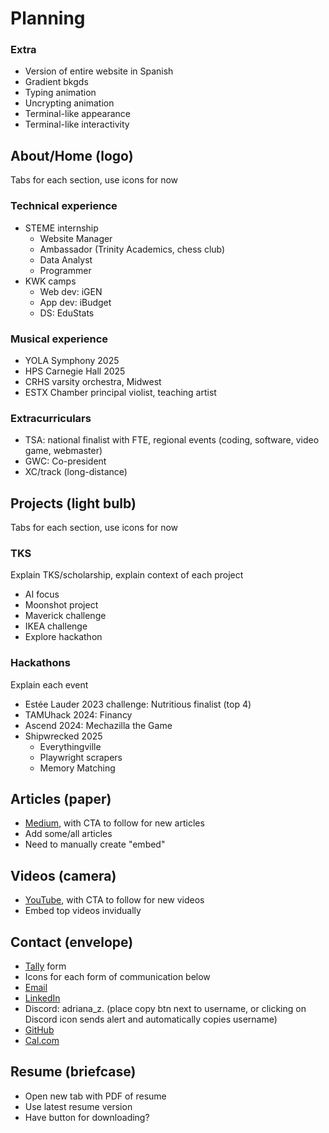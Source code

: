 # Planning

### Extra
- Version of entire website in Spanish
- Gradient bkgds
- Typing animation
- Uncrypting animation
- Terminal-like appearance
- Terminal-like interactivity

## About/Home (logo)
Tabs for each section, use icons for now

### Technical experience
- STEME internship
    - Website Manager
    - Ambassador (Trinity Academics, chess club)
    - Data Analyst
    - Programmer
- KWK camps
    - Web dev: iGEN
    - App dev: iBudget
    - DS: EduStats

### Musical experience
- YOLA Symphony 2025
- HPS Carnegie Hall 2025
- CRHS varsity orchestra, Midwest
- ESTX Chamber principal violist, teaching artist

### Extracurriculars
- TSA: national finalist with FTE, regional events (coding, software, video game, webmaster)
- GWC: Co-president
- XC/track (long-distance)

## Projects (light bulb)
Tabs for each section, use icons for now

### TKS
Explain TKS/scholarship, explain context of each project
- AI focus
- Moonshot project
- Maverick challenge
- IKEA challenge
- Explore hackathon

### Hackathons
Explain each event
- Estée Lauder 2023 challenge: Nutritious finalist (top 4)
- TAMUhack 2024: Financy
- Ascend 2024: Mechazilla the Game
- Shipwrecked 2025
    - Everythingville
    - Playwright scrapers
    - Memory Matching

## Articles (paper)
- [Medium](https://medium.com/@aszm), with CTA to follow for new articles
- Add some/all articles
- Need to manually create "embed"

## Videos (camera)
- [YouTube](https://www.youtube.com/@aszm), with CTA to follow for new videos
- Embed top videos invidually

## Contact (envelope)
- [Tally](https://tally.so/r/w77pK2) form
- Icons for each form of communication below
- [Email](mailto:adrianasofia.zambrano@gmail.com)
- [LinkedIn](https://www.linkedin.com/in/adrianazambrano2009)
- Discord: adriana_z. (place copy btn next to username, or clicking on Discord icon sends alert and automatically copies username)
- [GitHub](https://github.com/aszm101)
- [Cal.com](https://cal.com/adriana-zambrano-pyke96)

## Resume (briefcase)
- Open new tab with PDF of resume
- Use latest resume version
- Have button for downloading?